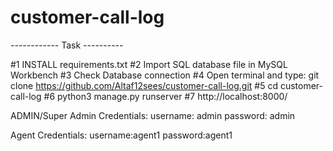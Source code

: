 # customer-call-log
------------ Task ----------

#1 INSTALL requirements.txt
#2 Import SQL database file in MySQL Workbench
#3 Check Database connection 
#4 Open terminal and type: git clone https://github.com/Altaf12sees/customer-call-log.git
#5 cd customer-call-log
#6 python3 manage.py runserver
#7 http://localhost:8000/

ADMIN/Super Admin Credentials:
username: admin
password: admin

Agent Credentials:
username:agent1
password:agent1